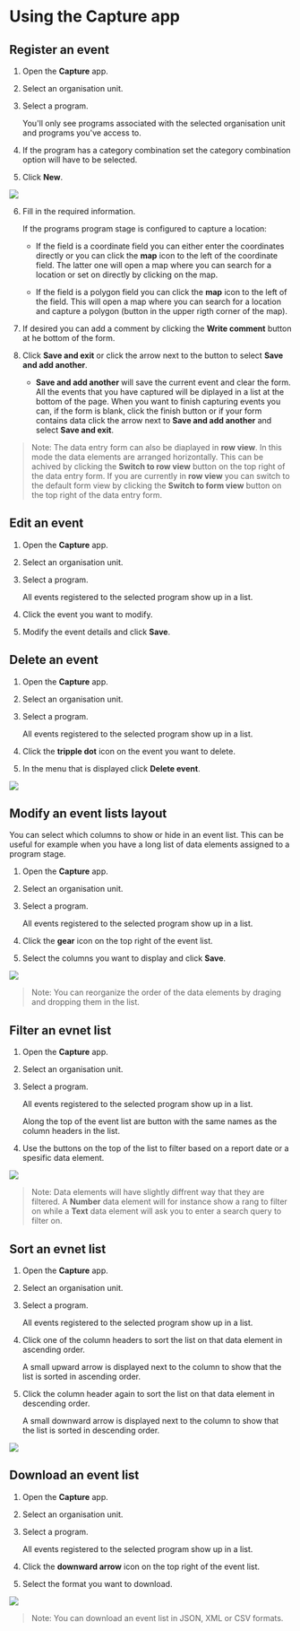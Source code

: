 # Using the Capture app

<!--DHIS2-SECTION-ID:capture_app-->

## Register an event

<!--DHIS2-SECTION-ID:capture_register_event-->

1.  Open the **Capture** app.

2.  Select an organisation unit.

3.  Select a program.
    
    You'll only see programs associated with the selected organisation
    unit and programs you've access to.

4. If the program has a category combination set the category combination option will have to be selected.

5.  Click **New**.

![](resources/images/capture_app/create_new_event.png)

6.  Fill in the required information.
    
    If the programs program stage is configured to capture a location:
    
      - If the field is a coordinate field you can either enter the coordinates
      directly or you can click the **map** icon to the left of the coordinate field.
      The latter one will open a map where you can search for a location or set on
      directly by clicking on the map.
    
      - If the field is a polygon field you can click the **map** icon to the left of
      the field. This will open a map where you can search for a location and capture
      a polygon (button in the upper rigth corner of the map).

7. If desired you can add a comment by clicking the **Write comment** button at he bottom of the form.

8.  Click **Save and exit** or click the arrow next to the button to select **Save and add another**.
    - **Save and add another** will save the current event and clear the form.
    All the events that you have captured will be diplayed in a list at the bottom of the page.
    When you want to finish capturing events you can, if the form is blank,
    click the finish button or if your form contains data click the arrow
    next to **Save and add another** and select **Save and exit**.

> Note: The data entry form can also be diaplayed in **row view**. In this mode the data elements are arranged horizontally. This can be achived by clicking the **Switch to row view** button on the top right of the data entry form. If you are currently in **row view** you can switch to the default form view by clicking the **Switch to form view** button on the top right of the data entry form.

## Edit an event

<!--DHIS2-SECTION-ID:capture_edit_event-->

1.  Open the **Capture** app.

2.  Select an organisation unit.

3.  Select a program.
    
    All events registered to the selected program show up in a list.

4.  Click the event you want to modify.

5.  Modify the event details and click **Save**.

## Delete an event

<!--DHIS2-SECTION-ID:capture_delete_event-->

1.  Open the **Capture** app.

2.  Select an organisation unit.

3.  Select a program.
    
    All events registered to the selected program show up in a list.

4.  Click the **tripple dot** icon on the event you want to delete.

5.  In the menu that is displayed click **Delete event**.

![](resources/images/capture_app/delete_event.png)

## Modify an event lists layout

<!--DHIS2-SECTION-ID:capture_modify_event_list_layout-->

You can select which columns to show or hide in an event list. This can
be useful for example when you have a long list of data elements
assigned to a program stage.

1.  Open the **Capture** app.

2.  Select an organisation unit.

3.  Select a program.
    
    All events registered to the selected program show up in a list.

4.  Click the **gear** icon on the top right of the event list.

5.  Select the columns you want to display and click **Save**.

![](resources/images/capture_app/modify_event_list.png)

> Note: You can reorganize the order of the data elements by draging and dropping them in the list.

## Filter an evnet list

<!--DHIS2-SECTION-ID:capture_filter_event_list-->

1.  Open the **Capture** app.

2.  Select an organisation unit.

3.  Select a program.
    
    All events registered to the selected program show up in a list.

    Along the top of the event list are button with the same names as the column headers in the list.

4.  Use the buttons on the top of the list to filter based on a report date or a spesific data element.

![](resources/images/capture_app/filter_event.png)

> Note: Data elements will have slightly diffrent way that they are filtered. A **Number** data element will for instance show a rang to filter on while a **Text** data element will ask you to enter a search query to filter on.

## Sort an evnet list

<!--DHIS2-SECTION-ID:capture_sort_event_list-->

1.  Open the **Capture** app.

2.  Select an organisation unit.

3.  Select a program.
    
    All events registered to the selected program show up in a list.

4.  Click one of the column headers to sort the list on that data element in ascending order.

    A small upward arrow is displayed next to the column to show that the list is sorted in ascending order.

5.  Click the column header again to sort the list on that data element in descending order.

     A small downward arrow is displayed next to the column to show that the list is sorted in descending order.

![](resources/images/capture_app/sort_event.png)
 
## Download an event list

<!--DHIS2-SECTION-ID:capture_download_event_list-->

1.  Open the **Capture** app.

2.  Select an organisation unit.

3.  Select a program.
    
    All events registered to the selected program show up in a list.

4.  Click the **downward arrow** icon on the top right of the event list.

5.  Select the format you want to download.

![](resources/images/capture_app/download_event_list.png)

> Note: You can download an event list in JSON, XML or CSV formats.